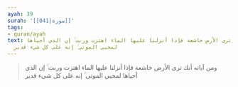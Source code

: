 ```yaml
---
ayah: 39
surah: '[[041|سورة]]'
tags:
- quran/ayah
text: ومن آياته أنك ترى الأرض خاشعة فإذا أنزلنا عليها الماء اهتزت وربت ۚ إن الذي أحياها
  لمحيي الموتى ۚ إنه على كل شيء قدير
---
```

> ومن آياته أنك ترى الأرض خاشعة فإذا أنزلنا عليها الماء اهتزت وربت ۚ إن الذي أحياها لمحيي الموتى ۚ إنه على كل شيء قدير
